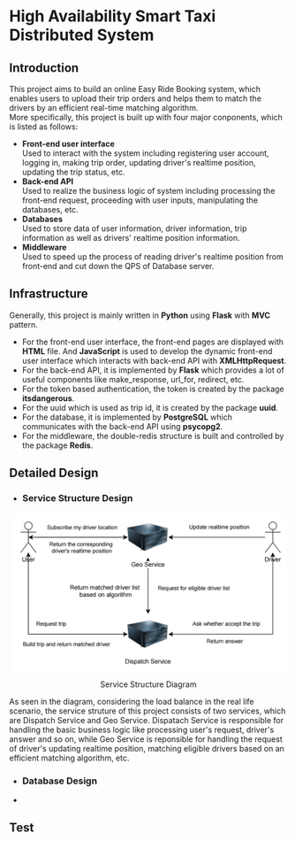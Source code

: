 # High Availability Smart Taxi Distributed System
  
## Introduction
This project aims to build an online Easy Ride Booking system, which enables users to upload their trip orders and helps them to match the drivers by an efficient real-time matching algorithm.<br>More specifically, this project is built up with four major conponents, which is listed as follows:
- **Front-end user interface** <br> Used to interact with the system including registering user account, logging in, making trip order, updating driver's realtime position, updating the trip status, etc.
- **Back-end API** <br> Used to realize the business logic of system including processing the front-end request, proceeding with user inputs, manipulating the databases, etc.
- **Databases** <br> Used to store data of user information, driver information, trip information as well as drivers' realtime position information.
- **Middleware** <br> Used to speed up the process of reading driver's realtime position from front-end and cut down the QPS of Database server.

## Infrastructure ##
Generally, this project is mainly written in **Python** using **Flask** with **MVC** pattern. <br>
- For the front-end user interface, the front-end pages are displayed with **HTML** file. And **JavaScript** is used to develop the dynamic front-end user interface which interacts with back-end API with **XMLHttpRequest**.<br>
- For the back-end API, it is implemented by **Flask** which provides a lot of useful components like make_response, url_for, redirect, etc.<br>
- For the token based authentication, the token is created by the package **itsdangerous**.<br>
- For the uuid which is used as trip id, it is created by the package **uuid**.<br>
- For the database, it is implemented by **PostgreSQL** which communicates with the back-end API using **psycopg2**.<br>
- For the middleware, the double-redis structure is built and controlled by the package **Redis**.

## Detailed Design
- ### Service Structure Design ###
<p align="center">
<img align="center" src="https://github.com/Connor-ZH/GrabTaxi/blob/master/Diagrams/Service_structure.png" alt="drawing" width="500"/>
</p>
<p align="center">Service Structure Diagram</p>
As seen in the diagram, considering the load balance in the real life scenario, the service struture of this project consists of two services, which are Dispatch Service and Geo Service. Dispatach Service is responsible for handling the basic business logic like processing user's request, driver's answer and so on, while Geo Service is reponsible for handling the request of driver's updating realtime position, matching eligible drivers based on an efficient matching algorithm, etc.

- ### Database Design ###

- 
## Test
